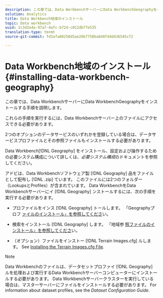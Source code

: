 ```yaml
---
description: この章では、Data WorkbenchサーバーにData WorkbenchGeographyをインストールする手順を説明します。
solution: Analytics
title: Data Workbench地域のインストール
topic: Data workbench
uuid: 2c3d2e4a-97a7-4afc-b72d-c012db77e535
translation-type: tm+mt
source-git-commit: fd3afa80250d5ae20b7758ba840fd4d436545cf2

---
```



# Data Workbench地域のインストール{#installing-data-workbench-geography}

この章では、Data WorkbenchサーバーにData WorkbenchGeographyをインストールする手順を説明します。

これらの手順を実行するには、Data Workbenchサーバー上のファイルにアクセスできる必要があります。

2つのオプションのデータサービスのいずれかを登録している場合は、データサービスプロファイルとその参照ファイルもインストールする必要があります。

Data Workbench[!DNL Geography] をインストール、設定および操作するための必要システム構成について詳しくは、*必要システム構成*&#x200B;のドキュメントを参照してください。

アドビは、Data Workbenchソフトウェア製 [!DNL Geography] 品をファイルとして配布し [!DNL .zip] ています。 このファイルには2つのフォルダー（LookupsとProfiles）が含まれています。 Data WorkbenchをData Workbenchサーバーにイ [!DNL Geography] ンストールするには、次の手順を実行する必要があります。

* プロファイルをインス [!DNL Geography] トールします。 「Geographyプロフ [ァイルのインストール」を参照してくださ](../../../home/c-geo-oview/c-inst-geo/t-inst-geo-prof.md)い。

* 検索をインストール [!DNL Geography] します。 「地域参 [照ファイルのインストール」を参照してくださ](../../../home/c-geo-oview/c-inst-geo/t-inst-lkp-files.md)い。

* （オプション）ファイルをインストー [!DNL Terrain Images.cfg] ルします。 See [Installing the Terrain Images.cfg File](../../../home/c-geo-oview/c-inst-geo/t-inst-trn-imgs-file.md).

>[!NOTE]
>
>Data Workbenchのファイルは、データセットプロファイ [!DNL Geography] ルを処理および実行するData Workbenchサーバーコンピューターにインストールする必要があります。 Data Workbenchサーバークラスターを実行している場合は、マスターサーバーにファイルをインストールする必要があります。 For information about dataset profiles, see the *Dataset Configuration Guide*.
